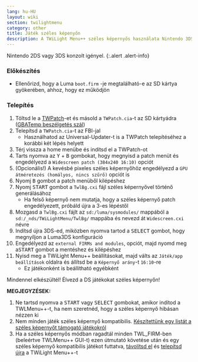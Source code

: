 ```yaml
---
lang: hu-HU
layout: wiki
section: twilightmenu
category: other
title: Játék széles képenyőn
description: A TWiLight Menu++ széles képernyős használata Nintendo 3DS-en
---
```


Nintendo 2DS vagy 3DS konzolt igényel.
{:.alert .alert-info}

### Előkészítés
- Ellenőrizd, hogy a Luma `boot.firm` -je megtalálható-e az SD kártya gyökerében, ahhoz, hogy ez működjön

### Telepítés
1. Töltsd le a [TWPatch](https://db.universal-team.net/assets/files/TWPatch.cia)-et és másold a `TWPatch.cia`-t az SD kártyádra ([GBATemp beszélgetés szál](https://gbatemp.net/threads/twpatcher-ds-i-mode-screen-filters-and-patches.542694/))
1. Telepítsd a `TWPatch.cia`-t az FBI-jal
   - Használhatod az Universal-Updater-t is a TWPatch telepítéséhez a korábbi két lépés helyett
1. Térj vissza a home menübe és indítsd el a TWPatch-ot
1. Tarts nyomva az <kbd class="face">Y</kbd> + <kbd class="face">B</kbd> gombokat, hogy megnyisd a patch menüt és engedélyezd a `Widescreen patch (384x240 16:10)` opciót
1. (Opcionális!) A kevésbé pixeles széles képernyőhöz engedélyezd a `GPU átméretezés (homályos, nincs szűrő)` opciót is
1. Nyomj <kbd class="face">B</kbd> gombot a patch menüből kilépéshez
1. Nyomj <kbd>START</kbd> gombot a `TwlBg.cxi` fájl széles képernyővel történő generálásához
   - Ha felső képernyő nem mutatja, hogy a széles képernyő patch engedélyezett, próbáld újra a 3-es lépéstől
1. Mozgasd a `TwlBg.cxi` fájlt az `sd:/luma/sysmodules/` mappából a `sd:/_nds/TWiLightMenu/TwlBg/` mappába és nevezd át `Widescreen.cxi` névre
1. Indítsd újra 3DS-ed, miközben nyomva tartod a <kbd>SELECT</kbd> gombot, hogy megnyíljon a Luma3DS konfiguráció
1. Engedélyezd az `external FIRMs and modules`, opciót, majd nyomd meg a<kbd>START</kbd> gombot a mentéshez és kilépéshez
1. Nyisd meg a TWiLight Menu++ beállításokat, majd válts az `Játék/app beállítások` oldalra és állítsd be a `Képernyő arány`-t `16:10`-re
   - Ez játékonként is beállítható egyébként

Mindennel elkészültél! Élvezd a DS játékokat széles képernyőn!

**MEGJEGYZÉSEK:**
1. Ne tartsd nyomva a <kbd>START</kbd> vagy <kbd>SELECT</kbd> gombokat, amikor indítod a TWLMenu++-t, ha nem szeretnéd, hogy a széles képernyő hibásan nézzen ki
1. Nem minden játék széles képernyő kompatibilis. [Készítettünk egy listát a széles képernyőt támogató játékokról](https://github.com/DS-Homebrew/TWiLightMenu/blob/master/7zfile/3DS%20-%20CFW%20users/Games%20supported%20with%20widescreen.txt)
1. Ha a széles képernyős módban ragadtál minden TWL_FIRM-ben (beleértve TWLMenu++ GUI-t) ezen útmutató követése után és egy széles képernyő kompatibilis játékot futtatva, [távolítsd el](https://wiki.ds-homebrew.com/twilightmenu/uninstalling-3ds) és [telepítsd újra](https://wiki.ds-homebrew.com/twilightmenu/installing-3ds) a TWiLight Menu++-t
